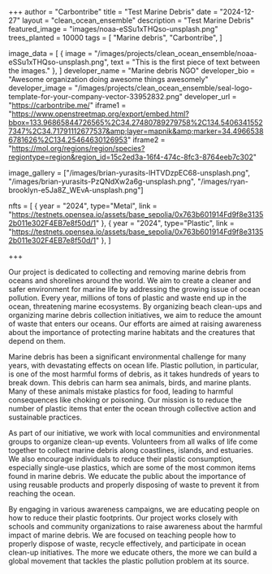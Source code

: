 +++
author = "Carbontribe"
title = "Test Marine Debris"
date = "2024-12-27"
layout = "clean_ocean_ensemble"
description = "Test Marine Debris"
featured_image = "images/noaa-eSSu1xTHQso-unsplash.png"
trees_planted = 10000
tags = [
    "Marine debris",
    "Carbontribe",
]

image_data = [
  { image = "/images/projects/clean_ocean_ensemble/noaa-eSSu1xTHQso-unsplash.png", text = "This is the first piece of text between the images." },
]
developer_name = "Marine debris NGO"
developer_bio = "Awesome organization doing awesome things awesomely"
developer_image = "/images/projects/clean_ocean_ensemble/seal-logo-template-for-your-company-vector-33952832.png"
developer_url = "https://carbontribe.me/"
iframe1 = "https://www.openstreetmap.org/export/embed.html?bbox=133.96865844726565%2C34.27480789279758%2C134.54063415527347%2C34.71791112677537&amp;layer=mapnik&amp;marker=34.49665386781626%2C134.25464630126953"
iframe2 = "https://mol.org/regions/region/species?regiontype=region&region_id=15c2ed3a-16f4-474c-8fc3-8764eeb7c302"

image_gallery = ["/images/brian-yurasits-lHTVDzpEC68-unsplash.png", "/images/brian-yurasits-PzQNdXw2a6g-unsplash.png", "/images/ryan-brooklyn-e5Ja8Z_WEvA-unsplash.png"]

nfts = [
  { year = "2024", type="Metal", link = "https://testnets.opensea.io/assets/base_sepolia/0x763b601914Fd9f8e31352b011e302F4EB7e8f50d/1" },
  { year = "2024", type="Plastic", link = "https://testnets.opensea.io/assets/base_sepolia/0x763b601914Fd9f8e31352b011e302F4EB7e8f50d/1" },
]

+++

Our project is dedicated to collecting and removing marine debris from oceans and shorelines around the world. We aim to create a cleaner and safer environment for marine life by addressing the growing issue of ocean pollution. Every year, millions of tons of plastic and waste end up in the ocean, threatening marine ecosystems. By organizing beach clean-ups and organizing marine debris collection initiatives, we aim to reduce the amount of waste that enters our oceans. Our efforts are aimed at raising awareness about the importance of protecting marine habitats and the creatures that depend on them.



Marine debris has been a significant environmental challenge for many years, with devastating effects on ocean life. Plastic pollution, in particular, is one of the most harmful forms of debris, as it takes hundreds of years to break down. This debris can harm sea animals, birds, and marine plants. Many of these animals mistake plastics for food, leading to harmful consequences like choking or poisoning. Our mission is to reduce the number of plastic items that enter the ocean through collective action and sustainable practices.


As part of our initiative, we work with local communities and environmental groups to organize clean-up events. Volunteers from all walks of life come together to collect marine debris along coastlines, islands, and estuaries. We also encourage individuals to reduce their plastic consumption, especially single-use plastics, which are some of the most common items found in marine debris. We educate the public about the importance of using reusable products and properly disposing of waste to prevent it from reaching the ocean.



By engaging in various awareness campaigns, we are educating people on how to reduce their plastic footprints. Our project works closely with schools and community organizations to raise awareness about the harmful impact of marine debris. We are focused on teaching people how to properly dispose of waste, recycle effectively, and participate in ocean clean-up initiatives. The more we educate others, the more we can build a global movement that tackles the plastic pollution problem at its source.
